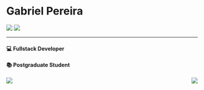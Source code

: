 # Gabriel Pereira

<div>
 <a href = "mailto:gpereiradev@gmail.com"><img src="https://img.shields.io/badge/-Gmail-%23333?style=for-the-badge&logo=gmail&logoColor=white" target="_blank"></a>
 <a href="https://www.linkedin.com/feed/" target="_blank"><img src="https://img.shields.io/badge/LinkedIn-0077B5?style=for-the-badge&logo=linkedin&logoColor=white" target="_blank"></a>
 </div>

---

#### 💻 Fullstack Developer 
#### 📚 Postgraduate Student

  
  <a href="https://github.com/gabrielpereiradev">
   <img align = "left"  src="https://github-readme-stats.vercel.app/api?username=gabrielpereiradev&show_icons=true&theme=dark&include_all_commits=true&count_private=true"/>
   </a>

  <a href="https://github.com/gabrielpereiradev">
  <img align="right" src="https://github-readme-stats.vercel.app/api/top-langs/?username=gabrielpereiradev&layout=compact&langs_count=7&theme=dark"/>
 </a>
  


 
